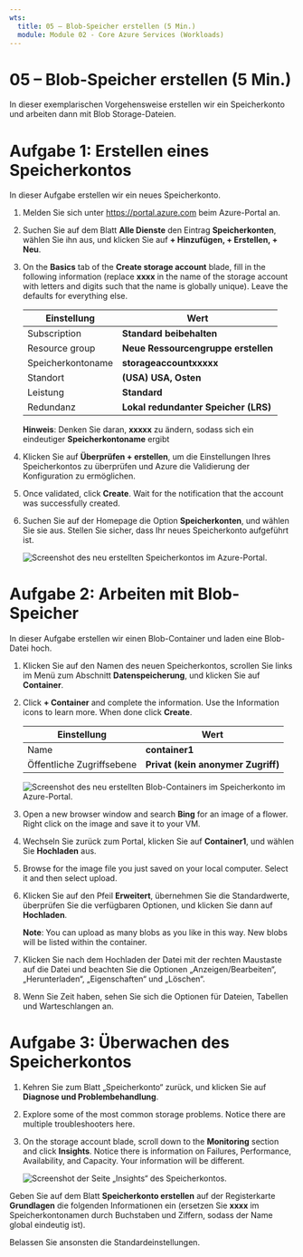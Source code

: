 ```yaml
---
wts:
  title: 05 – Blob-Speicher erstellen (5 Min.)
  module: Module 02 - Core Azure Services (Workloads)
---
```

# <a name="05---create-blob-storage-5-min"></a>05 – Blob-Speicher erstellen (5 Min.)

In dieser exemplarischen Vorgehensweise erstellen wir ein Speicherkonto und arbeiten dann mit Blob Storage-Dateien.

# <a name="task-1-create-a-storage-account"></a>Aufgabe 1: Erstellen eines Speicherkontos 

In dieser Aufgabe erstellen wir ein neues Speicherkonto. 

1. Melden Sie sich unter <a href="https://portal.azure.com" target="_blank"><span style="color: #0066cc;" color="#0066cc">https://portal.azure.com</span></a> beim Azure-Portal an.

2. Suchen Sie auf dem Blatt **Alle Dienste** den Eintrag **Speicherkonten**, wählen Sie ihn aus, und klicken Sie auf **+ Hinzufügen, + Erstellen, + Neu**. 

3. On the <bpt id="p1">**</bpt>Basics<ept id="p1">**</ept> tab of the <bpt id="p2">**</bpt>Create storage account<ept id="p2">**</ept> blade, fill in the following information (replace <bpt id="p3">**</bpt>xxxx<ept id="p3">**</ept> in the name of the storage account with letters and digits such that the name is globally unique). Leave the defaults for everything else.

    | Einstellung | Wert | 
    | --- | --- |
    | Subscription | **Standard beibehalten** |
    | Resource group | **Neue Ressourcengruppe erstellen** |
    | Speicherkontoname | **storageaccountxxxxx** |
    | Standort | **(USA) USA, Osten**  |
    | Leistung | **Standard** |
    | Redundanz | **Lokal redundanter Speicher (LRS)** |
    
    **Hinweis**: Denken Sie daran, **xxxxx** zu ändern, sodass sich ein eindeutiger **Speicherkontoname** ergibt

5. Klicken Sie auf **Überprüfen + erstellen**, um die Einstellungen Ihres Speicherkontos zu überprüfen und Azure die Validierung der Konfiguration zu ermöglichen. 

6. Once validated, click <bpt id="p1">**</bpt>Create<ept id="p1">**</ept>. Wait for the notification that the account was successfully created. 

7. Suchen Sie auf der Homepage die Option **Speicherkonten**, und wählen Sie sie aus. Stellen Sie sicher, dass Ihr neues Speicherkonto aufgeführt ist.

    ![Screenshot des neu erstellten Speicherkontos im Azure-Portal.](../images/0401.png)

# <a name="task-2-work-with-blob-storage"></a>Aufgabe 2: Arbeiten mit Blob-Speicher

In dieser Aufgabe erstellen wir einen Blob-Container und laden eine Blob-Datei hoch. 

1. Klicken Sie auf den Namen des neuen Speicherkontos, scrollen Sie links im Menü zum Abschnitt **Datenspeicherung**, und klicken Sie auf **Container**.

2. Click <bpt id="p1">**</bpt>+ Container<ept id="p1">**</ept> and complete the information. Use the Information icons to learn more. When done click <bpt id="p1">**</bpt>Create<ept id="p1">**</ept>.


    | Einstellung | Wert |
    | --- | --- |
    | Name | **container1**  |
    | Öffentliche Zugriffsebene| **Privat (kein anonymer Zugriff)** |
  

    ![Screenshot des neu erstellten Blob-Containers im Speicherkonto im Azure-Portal.](../images/0402.png)

4. Open a new browser window and search <bpt id="p1">**</bpt>Bing<ept id="p1">**</ept> for an image of a flower. Right click on the image and save it to your VM. 

6. Wechseln Sie zurück zum Portal, klicken Sie auf **Container1**, und wählen Sie **Hochladen** aus.

5. Browse for the image file you just saved on your local computer. Select it and then select upload.

   
6. Klicken Sie auf den Pfeil **Erweitert**, übernehmen Sie die Standardwerte, überprüfen Sie die verfügbaren Optionen, und klicken Sie dann auf **Hochladen**.

    <bpt id="p1">**</bpt>Note<ept id="p1">**</ept>: You can upload as many blobs as you like in this way. New blobs will be listed within the container.

7. Klicken Sie nach dem Hochladen der Datei mit der rechten Maustaste auf die Datei und beachten Sie die Optionen „Anzeigen/Bearbeiten“, „Herunterladen“, „Eigenschaften“ und „Löschen“. 

8. Wenn Sie Zeit haben, sehen Sie sich die Optionen für Dateien, Tabellen und Warteschlangen an.

# <a name="task-3-monitor-the-storage-account"></a>Aufgabe 3: Überwachen des Speicherkontos

1. Kehren Sie zum Blatt „Speicherkonto“ zurück, und klicken Sie auf **Diagnose und Problembehandlung**. 

2. Explore some of the most common storage problems. Notice there are multiple troubleshooters here.

3. On the storage account blade, scroll down to the <bpt id="p1">**</bpt>Monitoring<ept id="p1">**</ept> section and click <bpt id="p2">**</bpt>Insights<ept id="p2">**</ept>. Notice there is information on Failures, Performance, Availability, and Capacity. Your information will be different.

    ![Screenshot der Seite „Insights“ des Speicherkontos.](../images/0403.PNG)

Geben Sie auf dem Blatt **Speicherkonto erstellen** auf der Registerkarte **Grundlagen** die folgenden Informationen ein (ersetzen Sie **xxxx** im Speicherkontonamen durch Buchstaben und Ziffern, sodass der Name global eindeutig ist).

Belassen Sie ansonsten die Standardeinstellungen.

